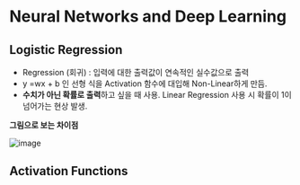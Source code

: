   # Neural Networks and Deep Learning  
  
  ## Logistic Regression
  - Regression (회귀) : 입력에 대한 출력값이 연속적인 실수값으로 출력  
  - y =wx + b 인 선형 식을 Activation 함수에 대입해 Non-Linear하게 만듬.  
  - **수치가 아닌 확률로 출력**하고 싶을 때 사용. Linear Regression 사용 시 확률이 1이 넘어가는 현상 발생.  
  
  **그림으로 보는 차이점**  
  
  ![image](https://user-images.githubusercontent.com/32921115/103337324-49f58180-4abe-11eb-9893-a7e03e538a79.png)

  ## Activation Functions  
  
